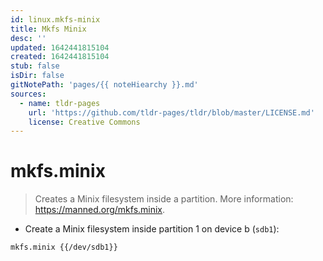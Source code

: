 ```yaml
---
id: linux.mkfs-minix
title: Mkfs Minix
desc: ''
updated: 1642441815104
created: 1642441815104
stub: false
isDir: false
gitNotePath: 'pages/{{ noteHiearchy }}.md'
sources:
  - name: tldr-pages
    url: 'https://github.com/tldr-pages/tldr/blob/master/LICENSE.md'
    license: Creative Commons
---
```

# mkfs.minix

> Creates a Minix filesystem inside a partition.
> More information: <https://manned.org/mkfs.minix>.

- Create a Minix filesystem inside partition 1 on device b (`sdb1`):

`mkfs.minix {{/dev/sdb1}}`

